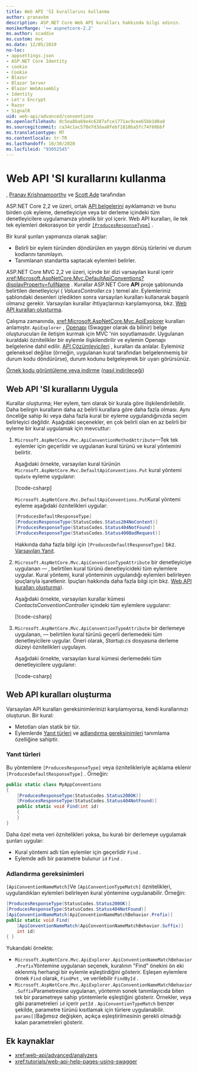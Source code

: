 ```yaml
---
title: Web API 'SI kurallarını kullanma
author: pranavkm
description: ASP.NET Core Web API kuralları hakkında bilgi edinin.
monikerRange: '>= aspnetcore-2.2'
ms.author: scaddie
ms.custom: mvc
ms.date: 12/05/2019
no-loc:
- appsettings.json
- ASP.NET Core Identity
- cookie
- Cookie
- Blazor
- Blazor Server
- Blazor WebAssembly
- Identity
- Let's Encrypt
- Razor
- SignalR
uid: web-api/advanced/conventions
ms.openlocfilehash: 0c5ea8ba69e4c6287afce1771ac9cee65bb188a8
ms.sourcegitcommit: ca34c1ac578e7d3daa0febf1810ba5fc74f60bbf
ms.translationtype: MT
ms.contentlocale: tr-TR
ms.lasthandoff: 10/30/2020
ms.locfileid: "93052545"
---
```

# <a name="use-web-api-conventions"></a>Web API 'SI kurallarını kullanma

, [Pranav Krishnamoorthy](https://github.com/pranavkm) ve [Scott Ade](https://github.com/scottaddie) tarafından

ASP.NET Core 2,2 ve üzeri, ortak [API belgelerini](xref:tutorials/web-api-help-pages-using-swagger) ayıklamanızı ve bunu birden çok eyleme, denetleyiciye veya bir derleme içindeki tüm denetleyicilere uygulamanıza yönelik bir yol içerir. Web API kuralları, ile tek tek eylemleri dekorasyon bir yerdir [`[ProducesResponseType]`](xref:Microsoft.AspNetCore.Mvc.ProducesResponseTypeAttribute) .

Bir kural şunları yapmanıza olanak sağlar:

* Belirli bir eylem türünden döndürülen en yaygın dönüş türlerini ve durum kodlarını tanımlayın.
* Tanımlanan standartta saptacak eylemleri belirler.

ASP.NET Core MVC 2,2 ve üzeri, içinde bir dizi varsayılan kural içerir <xref:Microsoft.AspNetCore.Mvc.DefaultApiConventions?displayProperty=fullName> . Kurallar ASP.NET Core **API** proje şablonunda belirtilen denetleyiciyi ( *ValuesController.cs* ) temel alır. Eylemleriniz şablondaki desenleri izledikten sonra varsayılan kuralları kullanarak başarılı olmanız gerekir. Varsayılan kurallar ihtiyaçlarınızı karşılamıyorsa, bkz. [Web API kuralları oluşturma](#create-web-api-conventions).

Çalışma zamanında, <xref:Microsoft.AspNetCore.Mvc.ApiExplorer> kuralları anlamıştır. `ApiExplorer` , [Openapı](https://www.openapis.org/) (Swagger olarak da bilinir) belge oluşturucuları ile iletişim kurmak için MVC 'nin soyutlamasıdır. Uygulanan kuraldaki öznitelikler bir eylemle ilişkilendirilir ve eylemin Openapı belgelerine dahil edilir. [API Çözümleyicileri](xref:web-api/advanced/analyzers) , kuralları da anlalar. Eyleminiz geleneksel değilse (örneğin, uygulanan kural tarafından belgelenmemiş bir durum kodu döndürürse), durum kodunu belgeleyerek bir uyarı görürsünüz.

[Örnek kodu görüntüleme veya indirme](https://github.com/dotnet/AspNetCore.Docs/tree/master/aspnetcore/web-api/advanced/conventions/sample) ([nasıl indirileceği](xref:index#how-to-download-a-sample))

## <a name="apply-web-api-conventions"></a>Web API 'SI kurallarını Uygula

Kurallar oluşturma; Her eylem, tam olarak bir kurala göre ilişkilendirilebilir. Daha belirgin kuralların daha az belirli kurallara göre daha fazla olması. Aynı önceliğe sahip iki veya daha fazla kural bir eyleme uygulandığınızda seçim belirleyici değildir. Aşağıdaki seçenekler, en çok belirli olan en az belirli bir eyleme bir kural uygulamak için mevcuttur:

1. `Microsoft.AspNetCore.Mvc.ApiConventionMethodAttribute`&mdash;Tek tek eylemler için geçerlidir ve uygulanan kural türünü ve kural yöntemini belirtir.

    Aşağıdaki örnekte, varsayılan kural türünün `Microsoft.AspNetCore.Mvc.DefaultApiConventions.Put` kural yöntemi `Update` eyleme uygulanır:

    [!code-csharp[](conventions/sample/Controllers/ContactsConventionController.cs?name=snippet_ApiConventionMethod&highlight=3)]

    `Microsoft.AspNetCore.Mvc.DefaultApiConventions.Put`Kural yöntemi eyleme aşağıdaki öznitelikleri uygular:

    ```csharp
    [ProducesDefaultResponseType]
    [ProducesResponseType(StatusCodes.Status204NoContent)]
    [ProducesResponseType(StatusCodes.Status404NotFound)]
    [ProducesResponseType(StatusCodes.Status400BadRequest)]
    ```

    Hakkında daha fazla bilgi için `[ProducesDefaultResponseType]` bkz. [Varsayılan Yanıt](https://swagger.io/docs/specification/describing-responses/#default).

1. `Microsoft.AspNetCore.Mvc.ApiConventionTypeAttribute` bir denetleyiciye uygulanan &mdash; , belirtilen kural türünü denetleyicideki tüm eylemlere uygular. Kural yöntemi, kural yönteminin uygulandığı eylemleri belirleyen ipuçlarıyla işaretlenir. İpuçları hakkında daha fazla bilgi için bkz. [Web API kuralları oluşturma](#create-web-api-conventions)).

    Aşağıdaki örnekte, varsayılan kurallar kümesi *ContactsConventionController* içindeki tüm eylemlere uygulanır:

    [!code-csharp[](conventions/sample/Controllers/ContactsConventionController.cs?name=snippet_ApiConventionTypeAttribute&highlight=2)]

1. `Microsoft.AspNetCore.Mvc.ApiConventionTypeAttribute` bir derlemeye uygulanan, &mdash; belirtilen kural türünü geçerli derlemedeki tüm denetleyicilere uygular. Öneri olarak, *Startup.cs* dosyasına derleme düzeyi öznitelikleri uygulayın.

    Aşağıdaki örnekte, varsayılan kural kümesi derlemedeki tüm denetleyicilere uygulanır:

    [!code-csharp[](conventions/sample/Startup.cs?name=snippet_ApiConventionTypeAttribute&highlight=1)]

## <a name="create-web-api-conventions"></a>Web API kuralları oluşturma

Varsayılan API kuralları gereksinimlerinizi karşılamıyorsa, kendi kurallarınızı oluşturun. Bir kural:

* Metotları olan statik bir tür.
* Eylemlerde [Yanıt türleri](#response-types) ve [adlandırma gereksinimleri](#naming-requirements) tanımlama özelliğine sahiptir.

### <a name="response-types"></a>Yanıt türleri

Bu yöntemlere `[ProducesResponseType]` veya öznitelikleriyle açıklama eklenir `[ProducesDefaultResponseType]` . Örneğin:

```csharp
public static class MyAppConventions
{
    [ProducesResponseType(StatusCodes.Status200OK)]
    [ProducesResponseType(StatusCodes.Status404NotFound)]
    public static void Find(int id)
    {
    }
}
```

Daha özel meta veri öznitelikleri yoksa, bu kuralı bir derlemeye uygulamak şunları uygular:

* Kural yöntemi adlı tüm eylemler için geçerlidir `Find` .
* Eylemde adlı bir parametre bulunur `id` `Find` .

### <a name="naming-requirements"></a>Adlandırma gereksinimleri

`[ApiConventionNameMatch]`Ve `[ApiConventionTypeMatch]` öznitelikleri, uygulandıkları eylemleri belirleyen kural yöntemine uygulanabilir. Örneğin:

```csharp
[ProducesResponseType(StatusCodes.Status200OK)]
[ProducesResponseType(StatusCodes.Status404NotFound)]
[ApiConventionNameMatch(ApiConventionNameMatchBehavior.Prefix)]
public static void Find(
    [ApiConventionNameMatch(ApiConventionNameMatchBehavior.Suffix)]
    int id)
{ }
```

Yukarıdaki örnekte:

* `Microsoft.AspNetCore.Mvc.ApiExplorer.ApiConventionNameMatchBehavior.Prefix`Yöntemine uygulanan seçenek, kuralının "Find" önekini ön eki eklenmiş herhangi bir eylemle eşleştirdiğini gösterir. Eşleşen eylemlere örnek `Find` olarak, `FindPet` , ve verilebilir `FindById` .
* `Microsoft.AspNetCore.Mvc.ApiExplorer.ApiConventionNameMatchBehavior.Suffix`Parametresine uygulanan, yöntemin sonek tanımlayıcıda biten tek bir parametreye sahip yöntemlerle eşleştiğini gösterir. Örnekler, veya gibi parametreleri `id` içerir `petId` . `ApiConventionTypeMatch` benzer şekilde, parametre türünü kısıtlamak için türlere uygulanabilir. `params[]`Bağımsız değişken, açıkça eşleştirilmesinin gerekli olmadığı kalan parametreleri gösterir.

## <a name="additional-resources"></a>Ek kaynaklar

* <xref:web-api/advanced/analyzers>
* <xref:tutorials/web-api-help-pages-using-swagger>
